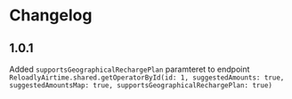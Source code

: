 # Changelog

## 1.0.1
Added  ```supportsGeographicalRechargePlan``` paramteret to endpoint
``` ReloadlyAirtime.shared.getOperatorById(id: 1, suggestedAmounts: true, suggestedAmountsMap: true, supportsGeographicalRechargePlan: true)  ```
